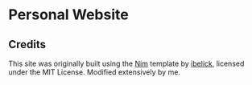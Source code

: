 # Personal Website

## Credits

This site was originally built using the [Nim](https://github.com/ibelick/nim) template by [ibelick](https://github.com/ibelick), licensed under the MIT License. Modified extensively by me.
